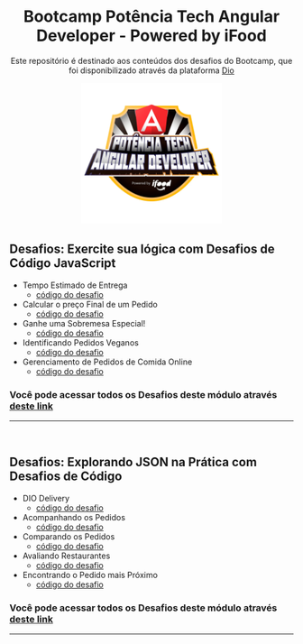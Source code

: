 <h1 align="center">Bootcamp Potência Tech Angular Developer - Powered by iFood</h1>

<div align="center">

Este repositório é destinado aos conteúdos dos desafios do Bootcamp, que foi disponibilizado através da plataforma [Dio](https://www.dio.me/) 

<img height="250px" src="./assets/bootcamp-logo.webp">

</div>

## Desafios: Exercite sua lógica com Desafios de Código JavaScript

- Tempo Estimado de Entrega 
  - [código do desafio]()
- Calcular o preço Final de um Pedido
  - [código do desafio]()
- Ganhe uma Sobremesa Especial!
  - [código do desafio]()
- Identificando Pedidos Veganos
  - [código do desafio]()
- Gerenciamento de Pedidos de Comida Online
  - [código do desafio]()

### Você pode acessar todos os Desafios deste módulo através [deste link]()

<hr>
<br>

## Desafios: Explorando JSON na Prática com Desafios de Código

- DIO Delivery
  - [código do desafio]()  
- Acompanhando os Pedidos
  - [código do desafio]() 
- Comparando os Pedidos
  - [código do desafio]() 
- Avaliando Restaurantes
  - [código do desafio]() 
- Encontrando o Pedido mais Próximo
  - [código do desafio]() 

### Você pode acessar todos os Desafios deste módulo através [deste link]()

<hr>



